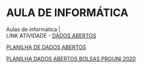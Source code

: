 # AULA DE INFORMÁTICA
Aulas de informática |  
LINK ATIVIDADE - [DADOS ABERTOS](https://fatecspgov-my.sharepoint.com/:u:/r/personal/maria_nascimento50_fatec_sp_gov_br/Documents/Arquivos%20de%20Chat%20do%20Microsoft%20Teams/DADOS%20ABERTOS.pbix?csf=1&web=1&e=7xDOKH)

[PLANILHA DE DADOS ABERTOS](https://fatecspgov-my.sharepoint.com/:x:/r/personal/maria_nascimento50_fatec_sp_gov_br/Documents/Microsoft%20Teams%20Chat%20Files/Quantidade%20de%20alunos%20estrangeiros%20por%20nacionalidade_2%C2%B0%20Semestre%202023-1.xlsx?d=w7f117f2db98945a1a1d071318bcbb5a4&csf=1&web=1&e=xHHqVi)

[PLANILHA DADOS ABERTOS BOLSAS PROUNI 2020](https://dadosabertos.mec.gov.br/images/conteudo/prouni/2020/ProuniRelatorioDadosAbertos2020.csv)
